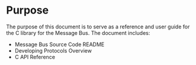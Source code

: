 # Purpose

The purpose of this document is to serve as a reference and user guide for the
C library for the Message Bus. The document includes:

- Message Bus Source Code README
- Developing Protocols Overview
- C API Reference
